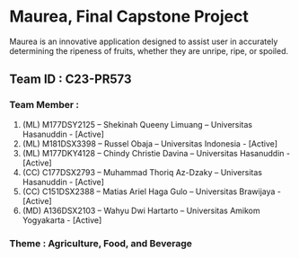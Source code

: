 # Maurea, Final Capstone Project

Maurea is an innovative application designed to assist user in accurately determining the ripeness of fruits, whether they are unripe, ripe, or spoiled.

## Team ID : C23-PR573
### Team Member	: 
1. (ML) M177DSY2125 – Shekinah Queeny Limuang – Universitas Hasanuddin - [Active]
2. (ML) M181DSX3398 – Russel Obaja – Universitas Indonesia - [Active]
3. (ML) M177DKY4128 – Chindy Christie Davina – Universitas Hasanuddin - [Active]
4. (CC) C177DSX2793 – Muhammad Thoriq Az-Dzaky – Universitas Hasanuddin - [Active]
5. (CC) C151DSX2388 – Matias Ariel Haga Gulo – Universitas Brawijaya - [Active]
6. (MD) A136DSX2103 – Wahyu Dwi Hartarto – Universitas Amikom Yogyakarta - [Active]

### Theme : Agriculture, Food, and Beverage
